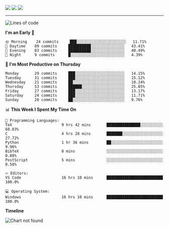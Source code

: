 <!--![trophy](https://github-profile-trophy.vercel.app/?username=soft-bear&theme=darkhub)
![github stats](https://github-readme-stats.vercel.app/api?username=soft-bear&show_icons=true&theme=bear&count_private=true)-->
![](https://raw.githubusercontent.com/soft-bear/soft-bear/master/profile-summary-card-output/dracula/0-profile-details.svg)
![](https://raw.githubusercontent.com/soft-bear/soft-bear/master/profile-summary-card-output/dracula/2-most-commit-language.svg)
![](https://raw.githubusercontent.com/soft-bear/soft-bear/master/profile-summary-card-output/dracula/1-repos-per-language.svg)

---

<!--START_SECTION:waka-->
![Lines of code](https://img.shields.io/badge/From%20Hello%20World%20I%27ve%20Written-341046%20lines%20of%20code-blue)

**I'm an Early 🐤** 

```text
🌞 Morning    24 commits     ███░░░░░░░░░░░░░░░░░░░░░░   11.71% 
🌆 Daytime    89 commits     ██████████░░░░░░░░░░░░░░░   43.41% 
🌃 Evening    83 commits     ██████████░░░░░░░░░░░░░░░   40.49% 
🌙 Night      9 commits      █░░░░░░░░░░░░░░░░░░░░░░░░   4.39%

```
📅 **I'm Most Productive on Thursday** 

```text
Monday       29 commits     ███░░░░░░░░░░░░░░░░░░░░░░   14.15% 
Tuesday      31 commits     ███░░░░░░░░░░░░░░░░░░░░░░   15.12% 
Wednesday    21 commits     ██░░░░░░░░░░░░░░░░░░░░░░░   10.24% 
Thursday     53 commits     ██████░░░░░░░░░░░░░░░░░░░   25.85% 
Friday       27 commits     ███░░░░░░░░░░░░░░░░░░░░░░   13.17% 
Saturday     24 commits     ███░░░░░░░░░░░░░░░░░░░░░░   11.71% 
Sunday       20 commits     ██░░░░░░░░░░░░░░░░░░░░░░░   9.76%

```


📊 **This Week I Spent My Time On** 

```text
💬 Programming Languages: 
TeX                      9 hrs 42 mins       ███████████████░░░░░░░░░░   60.03% 
C                        4 hrs 28 mins       ███████░░░░░░░░░░░░░░░░░░   27.72% 
Python                   1 hr 36 mins        ██░░░░░░░░░░░░░░░░░░░░░░░   9.96% 
BibTeX                   8 mins              ░░░░░░░░░░░░░░░░░░░░░░░░░   0.88% 
PostScript               5 mins              ░░░░░░░░░░░░░░░░░░░░░░░░░   0.58%

🔥 Editors: 
VS Code                  16 hrs 10 mins      █████████████████████████   100.0%

💻 Operating System: 
Windows                  16 hrs 10 mins      █████████████████████████   100.0%

```

**Timeline**

![Chart not found](https://raw.githubusercontent.com/soft-bear/soft-bear/main/charts/bar_graph.png) 


<!--END_SECTION:waka-->

